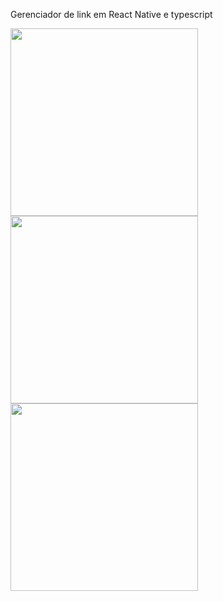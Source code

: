 Gerenciador de link em React Native e typescript

<img src="https://github.com/user-attachments/assets/de2f5827-bc0e-45a8-8e47-05221220b428" width="300"/>
<img src="https://github.com/user-attachments/assets/0c76370d-49a1-4215-8095-6ed8c57e7b06" width="300"/>
<img src="https://github.com/user-attachments/assets/04bade95-406e-4308-9c51-34c3d5b7bf3a" width="300"/>
